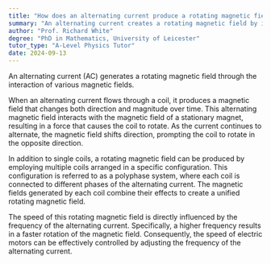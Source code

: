 ```yaml
---
title: "How does an alternating current produce a rotating magnetic field?"
summary: "An alternating current creates a rotating magnetic field by interacting with magnetic fields, facilitating various applications in electrical engineering and machinery."
author: "Prof. Richard White"
degree: "PhD in Mathematics, University of Leicester"
tutor_type: "A-Level Physics Tutor"
date: 2024-09-13
---
```


An alternating current (AC) generates a rotating magnetic field through the interaction of various magnetic fields.

When an alternating current flows through a coil, it produces a magnetic field that changes both direction and magnitude over time. This alternating magnetic field interacts with the magnetic field of a stationary magnet, resulting in a force that causes the coil to rotate. As the current continues to alternate, the magnetic field shifts direction, prompting the coil to rotate in the opposite direction.

In addition to single coils, a rotating magnetic field can be produced by employing multiple coils arranged in a specific configuration. This configuration is referred to as a polyphase system, where each coil is connected to different phases of the alternating current. The magnetic fields generated by each coil combine their effects to create a unified rotating magnetic field.

The speed of this rotating magnetic field is directly influenced by the frequency of the alternating current. Specifically, a higher frequency results in a faster rotation of the magnetic field. Consequently, the speed of electric motors can be effectively controlled by adjusting the frequency of the alternating current.
    